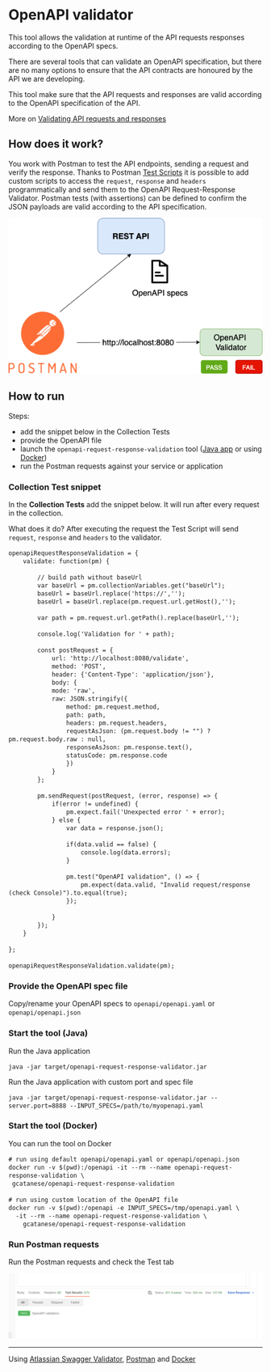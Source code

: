 # OpenAPI validator

This tool allows the validation at runtime of the API requests responses according to the OpenAPI specs.  

There are several tools that can validate an OpenAPI specification, but there are no many options to ensure that the API contracts are honoured by the API we are developing.

This tool make sure that the API requests and responses are valid according to the OpenAPI specification of the API.

More on [Validating API requests and responses](https://medium.com/geekculture/validating-api-requests-and-responses-25ed5cc9e846)

## How does it work?

You work with Postman to test the API endpoints, sending a request and verify the response. Thanks to Postman [Test Scripts](https://learning.postman.com/docs/writing-scripts/test-scripts/) it is possible to add custom scripts to access the  `request`, `response` and `headers` programmatically and send them to the OpenAPI Request-Response Validator.
Postman tests (with assertions) can be defined to confirm the JSON payloads are valid according to the API specification.

![OpenAPI Validator](doc/openapi-validator.png)


## How to run

Steps:
* add the snippet below in the Collection Tests
* provide the OpenAPI file
* launch the `openapi-request-response-validation` tool ([Java app](#start-the-tool-java) or using [Docker](#start-the-tool-docker)) 
* run the Postman requests against your service or application 

### Collection Test snippet

In the **Collection Tests** add the snippet below. It will run after every request in the collection.  

What does it do? After executing the request the Test Script will send `request`, `response` and `headers` to the validator.

```
openapiRequestResponseValidation = {
    validate: function(pm) {
    
        // build path without baseUrl
        var baseUrl = pm.collectionVariables.get("baseUrl");
        baseUrl = baseUrl.replace('https://','');
        baseUrl = baseUrl.replace(pm.request.url.getHost(),'');

        var path = pm.request.url.getPath().replace(baseUrl,'');

        console.log('Validation for ' + path);

        const postRequest = {
            url: 'http://localhost:8080/validate',
            method: 'POST',
            header: {'Content-Type': 'application/json'},
            body: {
            mode: 'raw',
            raw: JSON.stringify({ 
                method: pm.request.method, 
                path: path,
                headers: pm.request.headers,
                requestAsJson: (pm.request.body != "") ? pm.request.body.raw : null,
                responseAsJson: pm.response.text(),
                statusCode: pm.response.code
                })
            }
        };

        pm.sendRequest(postRequest, (error, response) => {
            if(error != undefined) {
                pm.expect.fail('Unexpected error ' + error);
            } else {
                var data = response.json();

                if(data.valid == false) {
                    console.log(data.errors);
                }

                pm.test("OpenAPI validation", () => {
                    pm.expect(data.valid, "Invalid request/response (check Console)").to.equal(true);
                });

            }
        });  
    }

};

openapiRequestResponseValidation.validate(pm);
```

### Provide the OpenAPI spec file

Copy/rename your OpenAPI specs to `openapi/openapi.yaml` or `openapi/openapi.json`

### Start the tool (Java)

Run the Java application 
```shell
java -jar target/openapi-request-response-validator.jar
```

Run the Java application with custom port and spec file
```shell
java -jar target/openapi-request-response-validator.jar --server.port=8888 --INPUT_SPECS=/path/to/myopenapi.yaml
```

### Start the tool (Docker)

You can run the tool on Docker

```
# run using default openapi/openapi.yaml or openapi/openapi.json
docker run -v $(pwd):/openapi -it --rm --name openapi-request-response-validation \
 gcatanese/openapi-request-response-validation

# run using custom location of the OpenAPI file
docker run -v $(pwd):/openapi -e INPUT_SPECS=/tmp/openapi.yaml \
  -it --rm --name openapi-request-response-validation \
    gcatanese/openapi-request-response-validation
```

### Run Postman requests

Run the Postman requests and check the Test tab

![Postman Test Results](doc/postman-test-results.png)



---
Using [Atlassian Swagger Validator](https://bitbucket.org/atlassian/swagger-request-validator/), [Postman](https://postman.com) 
and [Docker](https://docker.com)

